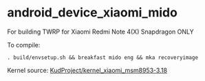 # android_device_xiaomi_mido

For building TWRP for Xiaomi Redmi Note 4(X) Snapdragon ONLY

To compile:

```
. build/envsetup.sh && breakfast mido eng && mka recoveryimage
```

Kernel source: [KudProject/kernel_xiaomi_msm8953-3.18](https://github.com/KudProject/kernel_xiaomi_msm8953-3.18/tree/android-8.1)
